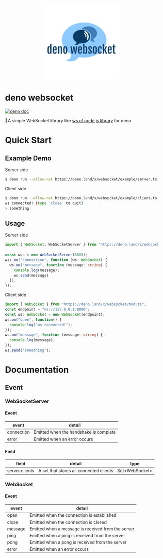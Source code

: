 <div align="center">
  <img src=".assets/logo.png" width="250" alt="logo"/>
</div>

# deno websocket

[![deno doc](https://img.shields.io/badge/deno-doc-informational?logo=deno)](https://doc.deno.land/https/deno.land/x/denon/mod.ts)

🦕A simple WebSocket library like [ws of node.js library](https://github.com/websockets/ws) for deno

# Quick Start

## Example Demo

Server side

```bash
$ deno run --allow-net https://deno.land/x/websocket/example/server.ts 
```

Client side

```bash
$ deno run --allow-net https://deno.land/x/websocket/example/client.ts 
ws connected! (type 'close' to quit)
> something
```

## Usage

Server side

```typescript
import { WebSocket, WebSocketServer } from "https://deno.land/x/websocket/mod.ts";

const wss = new WebSocketServer(8080);
wss.on("connection", function (ws: WebSocket) {
  ws.on("message", function (message: string) {
    console.log(message);
    ws.send(message)
  });
});

```

Client side

```typescript
import { WebSocket } from "https://deno.land/x/websocket/mod.ts";
const endpoint = "ws://127.0.0.1:8080";
const ws: WebSocket = new WebSocket(endpoint);
ws.on("open", function() {
  console.log("ws connected!");
});
ws.on("message", function (message: string) {
  console.log(message);
});
ws.send("something");
```

# Documentation

## Event

### WebSocketServer

#### Event

| event | detail|
| --- | --- |
| connection | Emitted when the handshake is complete |
| error | Emitted when an error occurs |

#### Field

| field | detail | type |
| --- | --- | --- |
| server.clients | A set that stores all connected clients | Set\<WebSocket\> |

### WebSocket

#### Event

| event | detail|
| --- | --- |
| open | Emitted when the connection is established |
| close | Emitted when the connection is closed |
| message | Emitted when a message is received from the server |
| ping | Emitted when a ping is received from the server |
| pong | Emitted when a pong is received from the server |
| error | Emitted when an error occurs |
